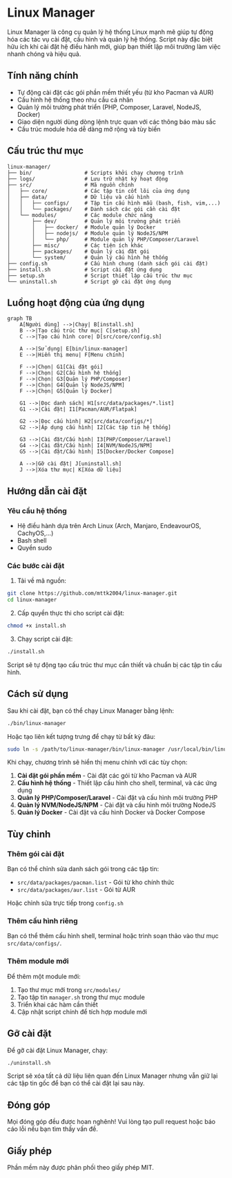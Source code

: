 # Linux Manager

Linux Manager là công cụ quản lý hệ thống Linux mạnh mẽ giúp tự động hóa các tác vụ cài đặt, cấu hình và quản lý hệ thống. Script này đặc biệt hữu ích khi cài đặt hệ điều hành mới, giúp bạn thiết lập môi trường làm việc nhanh chóng và hiệu quả.

## Tính năng chính

- Tự động cài đặt các gói phần mềm thiết yếu (từ kho Pacman và AUR)
- Cấu hình hệ thống theo nhu cầu cá nhân
- Quản lý môi trường phát triển (PHP, Composer, Laravel, NodeJS, Docker)
- Giao diện người dùng dòng lệnh trực quan với các thông báo màu sắc
- Cấu trúc module hóa dễ dàng mở rộng và tùy biến

## Cấu trúc thư mục

```
linux-manager/
├── bin/                 # Scripts khởi chạy chương trình
├── logs/                # Lưu trữ nhật ký hoạt động
├── src/                 # Mã nguồn chính
│   ├── core/            # Các tập tin cốt lõi của ứng dụng
│   ├── data/            # Dữ liệu và cấu hình
│   │   ├── configs/     # Tập tin cấu hình mẫu (bash, fish, vim,...)
│   │   └── packages/    # Danh sách các gói cần cài đặt
│   └── modules/         # Các module chức năng
│       ├── dev/         # Quản lý môi trường phát triển
│       │   ├── docker/  # Module quản lý Docker
│       │   ├── nodejs/  # Module quản lý NodeJS/NPM
│       │   └── php/     # Module quản lý PHP/Composer/Laravel
│       ├── misc/        # Các tiện ích khác
│       ├── packages/    # Quản lý cài đặt gói
│       └── system/      # Quản lý cấu hình hệ thống
├── config.sh            # Cấu hình chung (danh sách gói cài đặt)
├── install.sh           # Script cài đặt ứng dụng
├── setup.sh             # Script thiết lập cấu trúc thư mục
└── uninstall.sh         # Script gỡ cài đặt ứng dụng
```

## Luồng hoạt động của ứng dụng

```mermaid
graph TB
    A[Người dùng] -->|Chạy| B[install.sh]
    B -->|Tạo cấu trúc thư mục| C[setup.sh]
    C -->|Tạo cấu hình core| D[src/core/config.sh]

    A -->|Sử dụng| E[bin/linux-manager]
    E -->|Hiển thị menu| F[Menu chính]

    F -->|Chọn| G1[Cài đặt gói]
    F -->|Chọn| G2[Cấu hình hệ thống]
    F -->|Chọn| G3[Quản lý PHP/Composer]
    F -->|Chọn| G4[Quản lý NodeJS/NPM]
    F -->|Chọn| G5[Quản lý Docker]

    G1 -->|Đọc danh sách| H1[src/data/packages/*.list]
    G1 -->|Cài đặt| I1[Pacman/AUR/Flatpak]

    G2 -->|Đọc cấu hình| H2[src/data/configs/*]
    G2 -->|Áp dụng cấu hình| I2[Các tập tin hệ thống]

    G3 -->|Cài đặt/Cấu hình| I3[PHP/Composer/Laravel]
    G4 -->|Cài đặt/Cấu hình| I4[NVM/NodeJS/NPM]
    G5 -->|Cài đặt/Cấu hình| I5[Docker/Docker Compose]

    A -->|Gỡ cài đặt| J[uninstall.sh]
    J -->|Xóa thư mục| K[Xóa dữ liệu]
```

## Hướng dẫn cài đặt

### Yêu cầu hệ thống

- Hệ điều hành dựa trên Arch Linux (Arch, Manjaro, EndeavourOS, CachyOS,...)
- Bash shell
- Quyền sudo

### Các bước cài đặt

1. Tải về mã nguồn:

```bash
git clone https://github.com/mttk2004/linux-manager.git
cd linux-manager
```

2. Cấp quyền thực thi cho script cài đặt:

```bash
chmod +x install.sh
```

3. Chạy script cài đặt:

```bash
./install.sh
```

Script sẽ tự động tạo cấu trúc thư mục cần thiết và chuẩn bị các tập tin cấu hình.

## Cách sử dụng

Sau khi cài đặt, bạn có thể chạy Linux Manager bằng lệnh:

```bash
./bin/linux-manager
```

Hoặc tạo liên kết tượng trưng để chạy từ bất kỳ đâu:

```bash
sudo ln -s /path/to/linux-manager/bin/linux-manager /usr/local/bin/linux-manager
```

Khi chạy, chương trình sẽ hiển thị menu chính với các tùy chọn:

1. **Cài đặt gói phần mềm** - Cài đặt các gói từ kho Pacman và AUR
2. **Cấu hình hệ thống** - Thiết lập cấu hình cho shell, terminal, và các ứng dụng
3. **Quản lý PHP/Composer/Laravel** - Cài đặt và cấu hình môi trường PHP
4. **Quản lý NVM/NodeJS/NPM** - Cài đặt và cấu hình môi trường NodeJS
5. **Quản lý Docker** - Cài đặt và cấu hình Docker và Docker Compose

## Tùy chỉnh

### Thêm gói cài đặt

Bạn có thể chỉnh sửa danh sách gói trong các tập tin:
- `src/data/packages/pacman.list` - Gói từ kho chính thức
- `src/data/packages/aur.list` - Gói từ AUR

Hoặc chỉnh sửa trực tiếp trong `config.sh`

### Thêm cấu hình riêng

Bạn có thể thêm cấu hình shell, terminal hoặc trình soạn thảo vào thư mục `src/data/configs/`.

### Thêm module mới

Để thêm một module mới:
1. Tạo thư mục mới trong `src/modules/`
2. Tạo tập tin `manager.sh` trong thư mục module
3. Triển khai các hàm cần thiết
4. Cập nhật script chính để tích hợp module mới

## Gỡ cài đặt

Để gỡ cài đặt Linux Manager, chạy:

```bash
./uninstall.sh
```

Script sẽ xóa tất cả dữ liệu liên quan đến Linux Manager nhưng vẫn giữ lại các tập tin gốc để bạn có thể cài đặt lại sau này.

## Đóng góp

Mọi đóng góp đều được hoan nghênh! Vui lòng tạo pull request hoặc báo cáo lỗi nếu bạn tìm thấy vấn đề.

## Giấy phép

Phần mềm này được phân phối theo giấy phép MIT.
